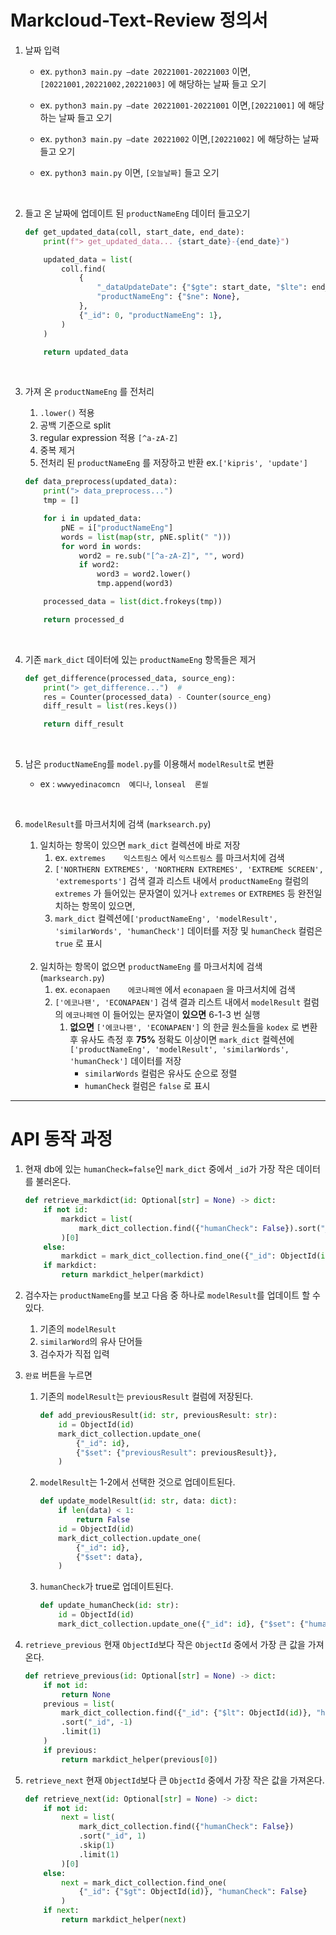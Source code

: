 # Markcloud-Text-Review 정의서

1. 날짜 입력

    - ex. `python3 main.py –date 20221001-20221003` 이면, `[20221001,20221002,20221003]` 에 해당하는 날짜 들고 오기 

    - ex. `python3 main.py –date 20221001-20221001` 이면,`[20221001]` 에 해당하는 날짜 들고 오기 
 
    - ex. `python3 main.py –date 20221002` 이면,`[20221002]` 에 해당하는 날짜 들고 오기 

    - ex. `python3 main.py` 이면, `[오늘날짜]` 들고 오기 
       
<br>

2. 들고 온 날짜에 업데이트 된 `productNameEng` 데이터 들고오기 

    ```python
    def get_updated_data(coll, start_date, end_date):
        print(f"> get_updated_data... {start_date}-{end_date}")

        updated_data = list(
            coll.find(
                {
                    "_dataUpdateDate": {"$gte": start_date, "$lte": end_date},
                    "productNameEng": {"$ne": None},
                },
                {"_id": 0, "productNameEng": 1},
            )
        )

        return updated_data
    ```
       
<br>

3. 가져 온 `productNameEng` 를 전처리

    1. `.lower()` 적용
    2. 공백 기준으로 split
    3. regular expression 적용 `[^a-zA-Z]`
    4. 중복 제거
    5. 전처리 된 `productNameEng` 를 저장하고 반환 ex.`['kipris', 'update']`

    ```python
    def data_preprocess(updated_data):
        print("> data_preprocess...")
        tmp = []
    
        for i in updated_data:
            pNE = i["productNameEng"]
            words = list(map(str, pNE.split(" ")))
            for word in words:
                word2 = re.sub("[^a-zA-Z]", "", word)
                if word2:
                    word3 = word2.lower()
                    tmp.append(word3)

        processed_data = list(dict.frokeys(tmp))

        return processed_d
    ```

<br>

4. 기존 `mark_dict` 데이터에 있는 `productNameEng` 항목들은 제거

    ```python
    def get_difference(processed_data, source_eng):
        print("> get_difference...")  #
        res = Counter(processed_data) - Counter(source_eng)
        diff_result = list(res.keys())

        return diff_result
    ```

<br>

5. 남은 `productNameEng`를 `model.py`를 이용해서 `modelResult`로 변환 

    - ex : `wwwyedinacomcn	예디나`, `lonseal	론씰`

<br>

6. `modelResult`를 마크서치에 검색 (`marksearch.py`)

    1. 일치하는 항목이 있으면 `mark_dict` 컬렉션에 바로 저장 
       1.  ex. `extremes	익스트림스` 에서 `익스트림스` 를 마크서치에 검색
       2. `['NORTHERN EXTREMES', 'NORTHERN EXTREMES', 'EXTREME SCREEN', 'extremesports']` 검색 결과  리스트 내에서  `productNameEng` 컬럼의 `extremes` 가 들어있는 문자열이 있거나 `extremes` or `EXTREMES` 등 완전일치하는 항목이 있으면,
       3. `mark_dict` 컬렉션에`['productNameEng', 'modelResult', 'similarWords', 'humanCheck']` 데이터를 저장 및 `humanCheck` 컬럼은 `true` 로 표시
       <br>
    2. 일치하는 항목이 없으면 `productNameEng` 를 마크서치에 검색 (`marksearch.py`)
       1. ex. `econapaen	에코나페엔` 에서 `econapaen` 을 마크서치에 검색
       2. `['에코나팬', 'ECONAPAEN']` 검색 결과 리스트 내에서 `modelResult` 컬럼의 `에코나페엔` 이 들어있는 문자열이 **있으면** 6-1-3 번 실행
          1. **없으면**  `['에코나팬', 'ECONAPAEN']` 의 한글 원소들을 `kodex` 로 변환 후 유사도 측정 후 **75%** 정확도 이상이면 `mark_dict` 컬렉션에`['productNameEng', 'modelResult', 'similarWords', 'humanCheck']` 데이터를 저장
             - `similarWords` 컬럼은 유사도 순으로 정렬
             - `humanCheck` 컬럼은 `false` 로 표시


---

# API 동작 과정

1. 현재 db에 있는 `humanCheck=false`인 `mark_dict` 중에서 `_id`가 가장 작은 데이터를 불러온다.

   ```python
   def retrieve_markdict(id: Optional[str] = None) -> dict:
       if not id:
           markdict = list(
               mark_dict_collection.find({"humanCheck": False}).sort("_id", 1).limit(1)
           )[0]
       else:
           markdict = mark_dict_collection.find_one({"_id": ObjectId(id)})
       if markdict:
           return markdict_helper(markdict)
   ```

2. 검수자는 `productNameEng`를 보고 다음 중 하나로 `modelResult`를 업데이트 할 수 있다.

   1. 기존의 `modelResult`
   2. `similarWord`의 유사 단어들
   3. 검수자가 직접 입력


3. `완료` 버튼을 누르면 

   1. 기존의 `modelResult`는 `previousResult` 컬럼에 저장된다.

      ```python
      def add_previousResult(id: str, previousResult: str):
          id = ObjectId(id)
          mark_dict_collection.update_one(
              {"_id": id},
              {"$set": {"previousResult": previousResult}},
          )
      ```

   2. `modelResult`는 1-2에서 선택한 것으로 업데이트된다.

      ```python
      def update_modelResult(id: str, data: dict):
          if len(data) < 1:
              return False
          id = ObjectId(id)
          mark_dict_collection.update_one(
              {"_id": id},
              {"$set": data},
          )
      ```

   3. `humanCheck`가 true로 업데이트된다.

      ```python
      def update_humanCheck(id: str):
          id = ObjectId(id)
          mark_dict_collection.update_one({"_id": id}, {"$set": {"humanCheck": True}})
      ```

4. `retrieve_previous`  현재 `ObjectId`보다 작은 `ObjectId` 중에서 가장 큰 값을 가져온다.

   ```python
   def retrieve_previous(id: Optional[str] = None) -> dict:
       if not id:
           return None
       previous = list(
           mark_dict_collection.find({"_id": {"$lt": ObjectId(id)}, "humanCheck": False})
           .sort("_id", -1)
           .limit(1)
       )
       if previous:
           return markdict_helper(previous[0])
   ```

5. `retrieve_next`  현재 `ObjectId`보다 큰 `ObjectId` 중에서 가장 작은 값을 가져온다.

   ```python
   def retrieve_next(id: Optional[str] = None) -> dict:
       if not id:
           next = list(
               mark_dict_collection.find({"humanCheck": False})
               .sort("_id", 1)
               .skip(1)
               .limit(1)
           )[0]
       else:
           next = mark_dict_collection.find_one(
               {"_id": {"$gt": ObjectId(id)}, "humanCheck": False}
           )
       if next:
           return markdict_helper(next)
   ```

